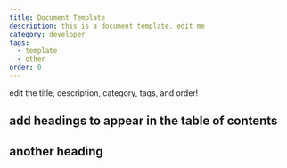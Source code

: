 ```yaml
---
title: Document Template
description: this is a document template, edit me
category: developer
tags:
  - template
  - other
order: 0
---
```


edit the title, description, category, tags, and order!

## add headings to appear in the table of contents

## another heading
